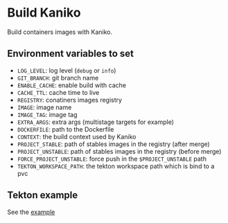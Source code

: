 
# Build Kaniko

Build containers images with Kaniko.

## Environment variables to set

* `LOG_LEVEL`: log level (`debug` or `info`)
* `GIT_BRANCH`: git branch name
* `ENABLE_CACHE`: enable build with cache
* `CACHE_TTL`: cache time to live
* `REGISTRY`: conatiners images registry
* `IMAGE`: image name
* `IMAGE_TAG`: image tag
* `EXTRA_ARGS`: extra args (multistage targets for example)
* `DOCKERFILE`: path to the Dockerfile
* `CONTEXT`: the build context used by Kaniko
* `PROJECT_STABLE`: path of stables images in the registry (after merge)
* `PROJECT_UNSTABLE`: path of stables images in the registry (before merge)
* `FORCE_PROJECT_UNSTABLE`: force push in the `$PROJECT_UNSTABLE` path
* `TEKTON_WORKSPACE_PATH`: the tekton workspace path which is bind to a pvc

## Tekton example

See the [example](./build-container-image.yaml)
